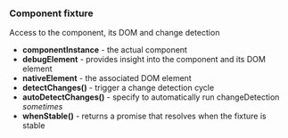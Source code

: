 ### Component fixture

Access to the component, its DOM and change detection

* **componentInstance** - the actual component
* **debugElement** - provides insight into the component and its DOM element
* **nativeElement** - the associated DOM element
* **detectChanges()** - trigger a change detection cycle
* **autoDetectChanges()** - specify to automatically run changeDetection *sometimes*
* **whenStable()** - returns a promise that resolves when the fixture is stable
